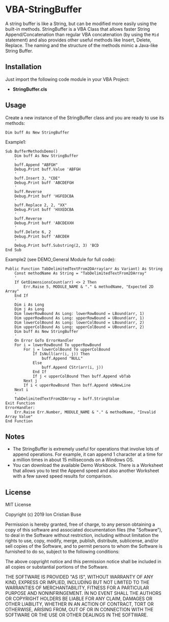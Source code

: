 # VBA-StringBuffer

A string buffer is like a String, but can be modified more easily using the built-in methods.
StringBuffer is a VBA Class that allows faster String Append/Concatenation than regular VBA concatenation (by using the ```Mid``` statement) and also provides other useful methods like Insert, Delete, Replace. The naming and the structure of the methods mimic a Java-like String Buffer.

## Installation

Just import the following code module in your VBA Project:

* **StringBuffer.cls**

## Usage
Create a new instance of the StringBuffer class and you are ready to use its methods:

```vba
Dim buff As New StringBuffer
```

Example1:
```vba
Sub BufferMethodsDemo()
    Dim buff As New StringBuffer
    '
    buff.Append "ABFGH"
    Debug.Print buff.Value 'ABFGH
    '
    buff.Insert 3, "CDE"
    Debug.Print buff 'ABCDEFGH
    '
    buff.Reverse
    Debug.Print buff 'HGFEDCBA
    '
    buff.Replace 2, 2, "XX"
    Debug.Print buff 'HXXEDCBA
    '
    buff.Reverse
    Debug.Print buff 'ABCDEXXH
    '
    buff.Delete 6, 2
    Debug.Print buff 'ABCDEH
    '
    Debug.Print buff.Substring(2, 3) 'BCD
End Sub
```

Example2 (see DEMO_General Module for full code):
```vba
Public Function TabDelimitedTextFrom2DArray(arr As Variant) As String
    Const methodName As String = "TabDelimitedTextFrom2DArray"
    '
    If GetDimensionsCount(arr) <> 2 Then
        Err.Raise 5, MODULE_NAME & "." & methodName, "Expected 2D Array"
    End If
    '
    Dim i As Long
    Dim j As Long
    Dim lowerRowBound As Long: lowerRowBound = LBound(arr, 1)
    Dim upperRowBound As Long: upperRowBound = UBound(arr, 1)
    Dim lowerColBound As Long: lowerColBound = LBound(arr, 2)
    Dim upperColBound As Long: upperColBound = UBound(arr, 2)
    Dim buff As New StringBuffer
    '
    On Error GoTo ErrorHandler
    For i = lowerRowBound To upperRowBound
        For j = lowerColBound To upperColBound
            If IsNull(arr(i, j)) Then
                buff.Append "NULL"
            Else
                buff.Append CStr(arr(i, j))
            End If
            If j < upperColBound Then buff.Append vbTab
        Next j
        If i < upperRowBound Then buff.Append vbNewLine
    Next i
    '
    TabDelimitedTextFrom2DArray = buff.StringValue
Exit Function
ErrorHandler:
    Err.Raise Err.Number, MODULE_NAME & "." & methodName, "Invalid Array Value"
End Function
```

## Notes
* The StringBuffer is extremely useful for operations that involve lots of append operations. For example, it can append 1 character at a time for a million times in about 15 milliseconds on a Windows OS.
* You can download the available Demo Workbook. There is a Worksheet that allows you to test the Append speed and also another Worksheet with a few saved speed results for comparison.

## License
MIT License

Copyright (c) 2019 Ion Cristian Buse

Permission is hereby granted, free of charge, to any person obtaining a copy of this software and associated documentation files (the "Software"), to deal in the Software without restriction, including without limitation the rights to use, copy, modify, merge, publish, distribute, sublicense, and/or sell copies of the Software, and to permit persons to whom the Software is furnished to do so, subject to the following conditions:

The above copyright notice and this permission notice shall be included in all copies or substantial portions of the Software.

THE SOFTWARE IS PROVIDED "AS IS", WITHOUT WARRANTY OF ANY KIND, EXPRESS OR IMPLIED, INCLUDING BUT NOT LIMITED TO THE WARRANTIES OF MERCHANTABILITY, FITNESS FOR A PARTICULAR PURPOSE AND NONINFRINGEMENT. IN NO EVENT SHALL THE AUTHORS OR COPYRIGHT HOLDERS BE LIABLE FOR ANY CLAIM, DAMAGES OR OTHER LIABILITY, WHETHER IN AN ACTION OF CONTRACT, TORT OR OTHERWISE, ARISING FROM, OUT OF OR IN CONNECTION WITH THE SOFTWARE OR THE USE OR OTHER DEALINGS IN THE SOFTWARE.